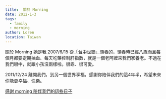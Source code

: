 ```yaml
---
title:  關於 Morning
date: 2012-1-3
tags: 
  - family
  - morning
author: Loren
location: Taiwan
---
```


關於 Morning
她是我 2007/6/15 從[「台中世聯」](http://www.tuapa.org.tw/)領養的，領養時已經八歲而且每個月都要定期抽血、每天吃藥控制肝指數，就是一個老阿嬤來我們家養老。不過在我們眼中，就跟小孩沒兩樣啦。很乖、很可愛。

2011/12/24 離開我們，到另一個世界享福，感謝你陪伴我們的這4年半，希望未來你能更幸福、快樂。

[感謝 morning 陪伴我們的這些日子](https://picasaweb.google.com/105118613377670422510/20111224_Morning)

